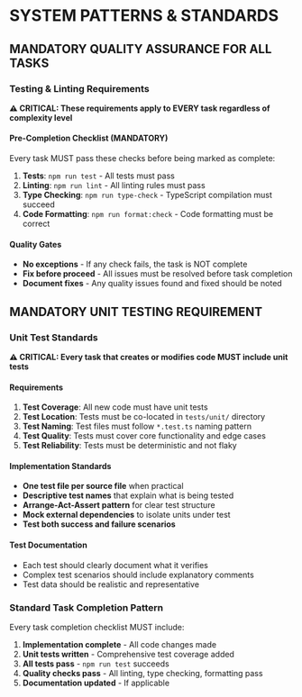 # SYSTEM PATTERNS & STANDARDS

## MANDATORY QUALITY ASSURANCE FOR ALL TASKS

### Testing & Linting Requirements

**⚠️ CRITICAL: These requirements apply to EVERY task regardless of complexity level**

#### Pre-Completion Checklist (MANDATORY)

Every task MUST pass these checks before being marked as complete:

1. **Tests**: `npm run test` - All tests must pass
2. **Linting**: `npm run lint` - All linting rules must pass
3. **Type Checking**: `npm run type-check` - TypeScript compilation must succeed
4. **Code Formatting**: `npm run format:check` - Code formatting must be correct

#### Quality Gates

- **No exceptions** - If any check fails, the task is NOT complete
- **Fix before proceed** - All issues must be resolved before task completion
- **Document fixes** - Any quality issues found and fixed should be noted

## MANDATORY UNIT TESTING REQUIREMENT

### Unit Test Standards

**⚠️ CRITICAL: Every task that creates or modifies code MUST include unit tests**

#### Requirements

1. **Test Coverage**: All new code must have unit tests
2. **Test Location**: Tests must be co-located in `tests/unit/` directory
3. **Test Naming**: Test files must follow `*.test.ts` naming pattern
4. **Test Quality**: Tests must cover core functionality and edge cases
5. **Test Reliability**: Tests must be deterministic and not flaky

#### Implementation Standards

- **One test file per source file** when practical
- **Descriptive test names** that explain what is being tested
- **Arrange-Act-Assert pattern** for clear test structure
- **Mock external dependencies** to isolate units under test
- **Test both success and failure scenarios**

#### Test Documentation

- Each test should clearly document what it verifies
- Complex test scenarios should include explanatory comments
- Test data should be realistic and representative

### Standard Task Completion Pattern

Every task completion checklist MUST include:

1. **Implementation complete** - All code changes made
2. **Unit tests written** - Comprehensive test coverage added
3. **All tests pass** - `npm run test` succeeds
4. **Quality checks pass** - All linting, type checking, formatting pass
5. **Documentation updated** - If applicable
